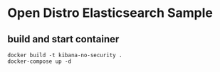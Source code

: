 # Open Distro Elasticsearch Sample

## build and start container

```
docker build -t kibana-no-security .
docker-compose up -d
```
